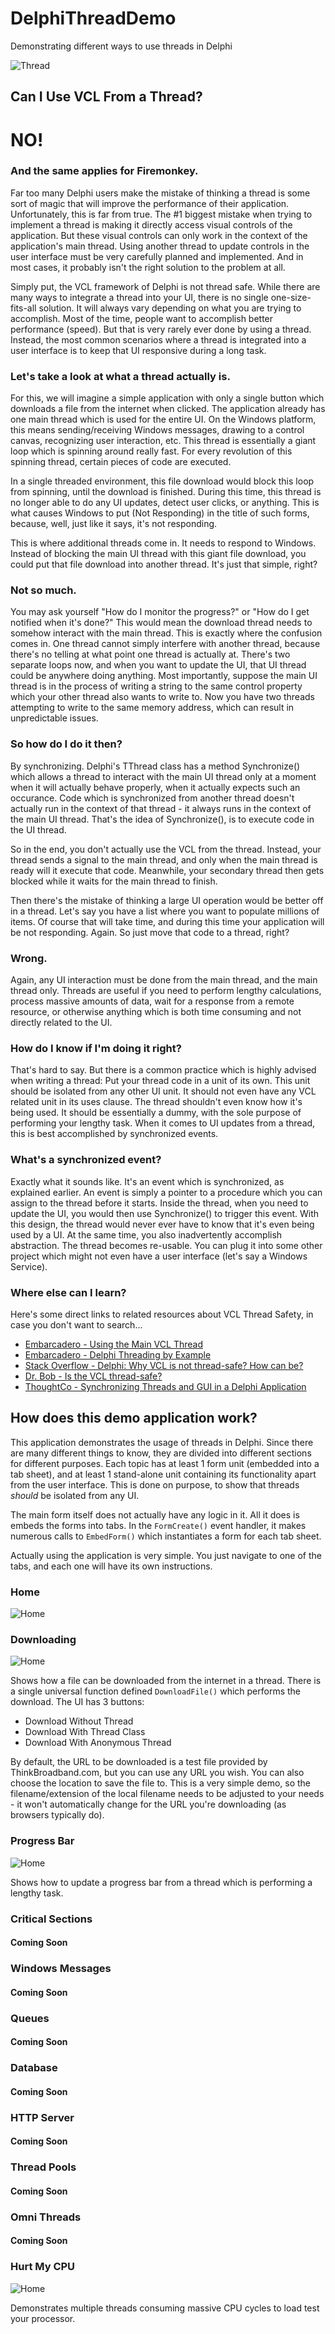 # DelphiThreadDemo
Demonstrating different ways to use threads in Delphi

![Thread](/ThreadIcon.png "Thread")

## Can I Use VCL From a Thread?

# NO!

### And the same applies for Firemonkey.

Far too many Delphi users make the mistake of thinking a thread is some sort of magic that will improve the performance of their application. Unfortunately, this is far from true. The #1 biggest mistake when trying to implement a thread is making it directly access visual controls of the application. But these visual controls can only work in the context of the application's main thread. Using another thread to update controls in the user interface must be very carefully planned and implemented. And in most cases, it probably isn't the right solution to the problem at all.

Simply put, the VCL framework of Delphi is not thread safe. While there are many ways to integrate a thread into your UI, there is no single one-size-fits-all solution. It will always vary depending on what you are trying to accomplish. Most of the time, people want to accomplish better performance (speed). But that is very rarely ever done by using a thread. Instead, the most common scenarios where a thread is integrated into a user interface is to keep that UI responsive during a long task.

### Let's take a look at what a thread actually is. 

For this, we will imagine a simple application with only a single button which downloads a file from the internet when clicked. The application already has one main thread which is used for the entire UI. On the Windows platform, this means sending/receiving Windows messages, drawing to a control canvas, recognizing user interaction, etc. This thread is essentially a giant loop which is spinning around really fast. For every revolution of this spinning thread, certain pieces of code are executed.

In a single threaded environment, this file download would block this loop from spinning, until the download is finished. During this time, this thread is no longer able to do any UI updates, detect user clicks, or anything. This is what causes Windows to put (Not Responding) in the title of such forms, because, well, just like it says, it's not responding.

This is where additional threads come in. It needs to respond to Windows. Instead of blocking the main UI thread with this giant file download, you could put that file download into another thread. It's just that simple, right?

### Not so much.

You may ask yourself "How do I monitor the progress?" or "How do I get notified when it's done?" This would mean the download thread needs to somehow interact with the main thread. This is exactly where the confusion comes in. One thread cannot simply interfere with another thread, because there's no telling at what point one thread is actually at. There's two separate loops now, and when you want to update the UI, that UI thread could be anywhere doing anything. Most importantly, suppose the main UI thread is in the process of writing a string to the same control property which your other thread also wants to write to. Now you have two threads attempting to write to the same memory address, which can result in unpredictable issues.

### So how do I do it then?

By synchronizing. Delphi's TThread class has a method Synchronize() which allows a thread to interact with the main UI thread only at a moment when it will actually behave properly, when it actually expects such an occurance. Code which is synchronized from another thread doesn't actually run in the context of that thread - it always runs in the context of the main UI thread. That's the idea of Synchronize(), is to execute code in the UI thread.

So in the end, you don't actually use the VCL from the thread. Instead, your thread sends a signal to the main thread, and only when the main thread is ready will it execute that code. Meanwhile, your secondary thread then gets blocked while it waits for the main thread to finish.

Then there's the mistake of thinking a large UI operation would be better off in a thread. Let's say you have a list where you want to populate millions of items. Of course that will take time, and during this time your application will be not responding. Again. So just move that code to a thread, right?

### Wrong.

Again, any UI interaction must be done from the main thread, and the main thread only. Threads are useful if you need to perform lengthy calculations, process massive amounts of data, wait for a response from a remote resource, or otherwise anything which is both time consuming and not directly related to the UI.

### How do I know if I'm doing it right?

That's hard to say. But there is a common practice which is highly advised when writing a thread: Put your thread code in a unit of its own. This unit should be isolated from any other UI unit. It should not even have any VCL related unit in its uses clause. The thread shouldn't even know how it's being used. It should be essentially a dummy, with the sole purpose of performing your lengthy task. When it comes to UI updates from a thread, this is best accomplished by synchronized events.

### What's a synchronized event?

Exactly what it sounds like. It's an event which is synchronized, as explained earlier. An event is simply a pointer to a procedure which you can assign to the thread before it starts. Inside the thread, when you need to update the UI, you would then use Synchronize() to trigger this event. With this design, the thread would never ever have to know that it's even being used by a UI. At the same time, you also inadvertently accomplish abstraction. The thread becomes re-usable. You can plug it into some other project which might not even have a user interface (let's say a Windows Service).

### Where else can I learn?

Here's some direct links to related resources about VCL Thread Safety, in case you don't want to search...

<ul>
                <li><a href="http://docs.embarcadero.com/products/rad_studio/delphiAndcpp2009/HelpUpdate2/EN/html/devwin32/win32_mthreadusemainthread_xml.html">Embarcadero - Using the Main VCL Thread</a></li>
                <li><a href="http://edn.embarcadero.com/article/22411">Embarcadero - Delphi Threading by Example</a></li>
                <li><a href="https://stackoverflow.com/questions/28655758/delphi-why-vcl-is-not-thread-safe-how-can-be">Stack Overflow - Delphi: Why VCL is not thread-safe? How can be?</a></li>
                <li><a href="http://www.drbob42.com/uk-bug/hood-04.htm">Dr. Bob - Is the VCL thread-safe?</a></li>
                <li><a href="https://www.thoughtco.com/synchronizing-threads-and-gui-delphi-application-1058159">ThoughtCo - Synchronizing Threads and GUI in a Delphi Application</a></li>
            </ul>

## How does this demo application work?


This application demonstrates the usage of threads in Delphi. Since there are many different things to know, they are divided into different sections for different purposes. Each topic has at least 1 form unit (embedded into a tab sheet), and at least 1 stand-alone unit containing its functionality apart from the user interface. This is done on purpose, to show that threads *should* be isolated from any UI.

The main form itself does not actually have any logic in it. All it does is embeds the forms into tabs. In the `FormCreate()` event handler, it makes numerous calls to `EmbedForm()` which instantiates a form for each tab sheet. 

Actually using the application is very simple. You just navigate to one of the tabs, and each one will have its own instructions. 

### Home

![Home](/Screenshots/SS-Home.png "Home")

### Downloading

![Home](/Screenshots/SS-Downloading.png "Home")

Shows how a file can be downloaded from the internet in a thread. There is a single universal function defined `DownloadFile()` which performs the download. The UI has 3 buttons:

  - Download Without Thread
  - Download With Thread Class
  - Download With Anonymous Thread

By default, the URL to be downloaded is a test file provided by ThinkBroadband.com, but you can use any URL you wish. You can also choose the location to save the file to. This is a very simple demo, so the filename/extension of the local filename needs to be adjusted to your needs - it won't automatically change for the URL you're downloading (as browsers typically do). 

### Progress Bar

![Home](/Screenshots/SS-ProgressBar.png "Home")

Shows how to update a progress bar from a thread which is performing a lengthy task.

### Critical Sections

#### Coming Soon

### Windows Messages

#### Coming Soon

### Queues

#### Coming Soon

### Database

#### Coming Soon

### HTTP Server

#### Coming Soon

### Thread Pools

#### Coming Soon

### Omni Threads

#### Coming Soon

### Hurt My CPU

![Home](/Screenshots/SS-HurtMyCpu.png "Home")

Demonstrates multiple threads consuming massive CPU cycles to load test your processor. 







